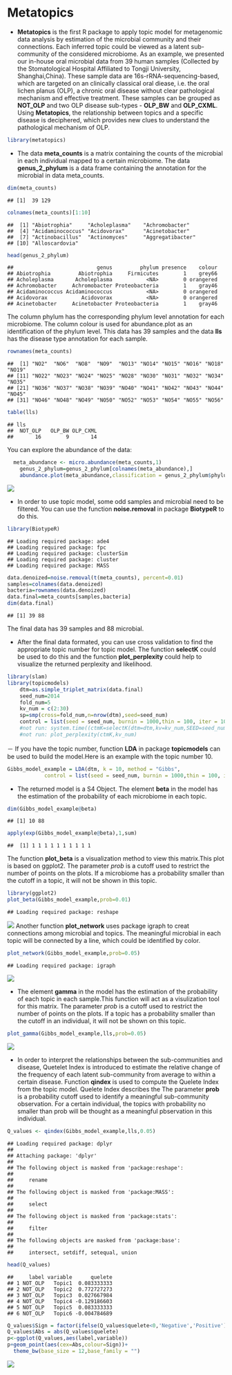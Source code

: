 # Metatopics
- **Metatopics** is the first R package to apply topic model for metagenomic data analysis by estimation of the microbial community and their connections. Each inferred topic could be viewed as a latent sub-community of the considered microbiome. As an example, we presented our in-house oral microbial data from 39 human samples (Collected by the Stomatological Hospital Affiliated to Tongji University, Shanghai,China). These sample data are 16s-rRNA-sequencing-based, which are targeted on an clinically classical oral diease, i.e. the oral lichen planus (OLP), a chronic oral disease without clear pathological mechanism and effective treatment. These samples can be grouped as **NOT_OLP** and two OLP disease sub-types - **OLP_BW** and **OLP_CXML**. Using **Metatopics**, the relationship between topics and a specific disease is deciphered, which provides new clues to understand the pathological mechanism of OLP.  


```r
library(metatopics)
```
- The data **meta_counts** is a matrix containing the counts of the microbial in each individual mapped to a certain microbiome. The data **genus_2_phylum** is a data frame containing the annotation for the microbial in data meta_counts.

```r
dim(meta_counts)
```

```
## [1]  39 129
```

```r
colnames(meta_counts)[1:10]
```

```
##  [1] "Abiotrophia"     "Acholeplasma"    "Achromobacter"  
##  [4] "Acidaminococcus" "Acidovorax"      "Acinetobacter"  
##  [7] "Actinobacillus"  "Actinomyces"     "Aggregatibacter"
## [10] "Alloscardovia"
```

```r
head(genus_2_phylum)
```

```
##                           genus         phylum presence    colour
## Abiotrophia         Abiotrophia     Firmicutes        1    grey66
## Acholeplasma       Acholeplasma           <NA>        0 orangered
## Achromobacter     Achromobacter Proteobacteria        1    gray46
## Acidaminococcus Acidaminococcus           <NA>        0 orangered
## Acidovorax           Acidovorax           <NA>        0 orangered
## Acinetobacter     Acinetobacter Proteobacteria        1    gray46
```
The column phylum has the corresponding phylum level annotation for each microbiome. The column colour is used for abundance.plot as an identification of the phylum level.
This data has 39 samples and the data **lls** has the disease type annotation for each sample.

```r
rownames(meta_counts)
```

```
##  [1] "NO2"  "NO6"  "NO8"  "NO9"  "NO13" "NO14" "NO15" "NO16" "NO18" "NO19"
## [11] "NO22" "NO23" "NO24" "NO25" "NO28" "NO30" "NO31" "NO32" "NO34" "NO35"
## [21] "NO36" "NO37" "NO38" "NO39" "NO40" "NO41" "NO42" "NO43" "NO44" "NO45"
## [31] "NO46" "NO48" "NO49" "NO50" "NO52" "NO53" "NO54" "NO55" "NO56"
```

```r
table(lls)
```

```
## lls
##  NOT_OLP   OLP_BW OLP_CXML 
##       16        9       14
```

You can explore the abundance of the data:

```r
  meta_abundance <- micro.abundance(meta_counts,1)
	genus_2_phylum=genus_2_phylum[colnames(meta_abundance),]
	abundance.plot(meta_abundance,classification = genus_2_phylum$phylum,col=genus_2_phylum$colour)
```

![](Readme_files/figure-html/unnamed-chunk-4-1.png) 

- In order to use topic model, some odd samples and microbial need to be filtered. You can use the function **noise.removal** in package **BiotypeR** to do this.

```r
library(BiotypeR)
```

```
## Loading required package: ade4
## Loading required package: fpc
## Loading required package: clusterSim
## Loading required package: cluster
## Loading required package: MASS
```

```r
data.denoized=noise.removal(t(meta_counts), percent=0.01)
samples=colnames(data.denoized)
bacteria=rownames(data.denoized)
data.final=meta_counts[samples,bacteria]
dim(data.final)
```

```
## [1] 39 88
```
The final data has 39 samples and 88 microbial.
- After the final data formated, you can use cross validation to find the appropriate topic number for topic model. The function **selectK** could be used to do this and the function **plot_perplexity** could help to visualize the returned perplexity and likelihood.

```r
library(slam)
library(topicmodels)
	dtm=as.simple_triplet_matrix(data.final)
	seed_num=2014
	fold_num=5
	kv_num = c(2:30)
	sp=smp(cross=fold_num,n=nrow(dtm),seed=seed_num)
	control = list(seed = seed_num, burnin = 1000,thin = 100, iter = 1000)
	#not run: system.time((ctmK=selectK(dtm=dtm,kv=kv_num,SEED=seed_num,cross=fold_num,sp=sp,method='Gibbs',control=control)))
	#not run: plot_perplexity(ctmK,kv_num)
```
－ If you have the topic number, function **LDA** in package **topicmodels** can be used to build the model.Here is an example with the topic number 10.

```r
Gibbs_model_example = LDA(dtm, k = 10, method = "Gibbs",
            control = list(seed = seed_num, burnin = 1000,thin = 100, iter = 1000))
```
- The returned model is a S4 Object. The element **beta** in the model has the estimation of the probability of each microbiome in each topic.

```r
dim(Gibbs_model_example@beta)
```

```
## [1] 10 88
```

```r
apply(exp(Gibbs_model_example@beta),1,sum)
```

```
##  [1] 1 1 1 1 1 1 1 1 1 1
```
The function **plot_beta** is a visualization method to view this matrix.This plot is based on ggplot2. The parameter *prob* is a cutoff used to restrict the number of points on the plots. If a microbiome has a probability smaller than the cutoff in a topic, it will not be shown in this topic.

```r
library(ggplot2)
plot_beta(Gibbs_model_example,prob=0.01)
```

```
## Loading required package: reshape
```

![](Readme_files/figure-html/unnamed-chunk-9-1.png) 
Another function **plot_network** uses package igraph to creat connections among microbial and topics. The meaningful microbial in each topic will be connected by a line, which could be identified by color.

```r
plot_network(Gibbs_model_example,prob=0.05)
```

```
## Loading required package: igraph
```

![](Readme_files/figure-html/unnamed-chunk-10-1.png) 

- The element **gamma** in the model has the estimation of the probability of each topic in each sample.This function will act as a visulization tool for this matrix. The parameter *prob* is a cutoff used to restrict the number of points on the plots. If a topic has a probability smaller than the cutoff in an individual, it will not be shown on this topic. 

```r
plot_gamma(Gibbs_model_example,lls,prob=0.05)
```

![](Readme_files/figure-html/unnamed-chunk-11-1.png) 

- In order to interpret the relationships between the sub-communities and disease, Quetelet Index is introduced to estimate the relative change of the frequency of each latent sub-community from average to within a certain disease. Function **qindex** is used to compute the Quelete Index from the topic model. Quelete Index describes the The parameter **prob** is a probability cutoff used to identify a meaningful sub-community observation. For a certain individual, the topics with probability no smaller than prob will be thought as a meaningful pbservation in this individual.

```r
Q_values <- qindex(Gibbs_model_example,lls,0.05)
```

```
## Loading required package: dplyr
## 
## Attaching package: 'dplyr'
## 
## The following object is masked from 'package:reshape':
## 
##     rename
## 
## The following object is masked from 'package:MASS':
## 
##     select
## 
## The following object is masked from 'package:stats':
## 
##     filter
## 
## The following objects are masked from 'package:base':
## 
##     intersect, setdiff, setequal, union
```

```r
head(Q_values)
```

```
##     label variable      quelete
## 1 NOT_OLP   Topic1  0.083333333
## 2 NOT_OLP   Topic2  0.772727273
## 3 NOT_OLP   Topic3  0.027667984
## 4 NOT_OLP   Topic4 -0.129186603
## 5 NOT_OLP   Topic5  0.083333333
## 6 NOT_OLP   Topic6 -0.004784689
```

```r
Q_values$Sign = factor(ifelse(Q_values$quelete<0,'Negative','Positive'),levels=c('Positive','Negative'))
Q_values$Abs = abs(Q_values$quelete)
p<-ggplot(Q_values,aes(label,variable))
p+geom_point(aes(cex=Abs,colour=Sign))+
  theme_bw(base_size = 12,base_family = "")
```

![](Readme_files/figure-html/unnamed-chunk-12-1.png) 


